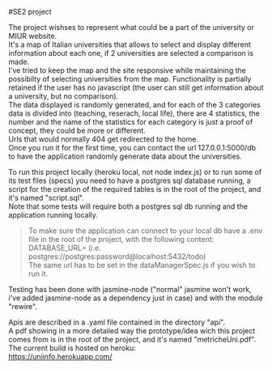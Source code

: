 #SE2 project

The project wishses to represent what could be a part of the university or MIUR website.   
It's a map of Italian universities that allows to select and display different information about each one, if 2 universities are selected a comparison is made.  
I've tried to keep the map and the site responsive while maintaining the possibilty of selecting universities from the map. Functionality is partially retained if the user has no javascript (the user can still get information about a university, but no comparison).  
The data displayed is randomly generated, and for each of the 3 categories data is divided into (teaching, reserach, local life), there are 4 statistics, the number and the name of the statistics for each category is just a proof of concept, they could be more or different.  
Urls that would normally 404 get redirected to the home.  
Once you run it for the first time, you can contact the url 127.0.0.1:5000/db to have the application randomly generate data about the universities.


To run this project locally (heroku local, not node index.js) or to run some of its test files (specs) you need to have a postgres sql database running, a script for the creation of the required tables is in the root of the project, and it's named "script.sql".  
Note that some tests will require both a postgres sql db running and the application running locally.  
>To make sure the application can connect to your local db have a .env file in the root of the project, with the following content:  
>DATABASE_URL=<url of your local postgre db> (i.e. postgres://postgres:password@localhost:5432/todo)  
>The same url has to be set in the dataManagerSpec.js if you wish to run it.  




Testing has been done with jasmine-node ("normal" jasmine won't work, i've added jasmine-node as a dependency just in case) and with the module "rewire".


Apis are described in a .yaml file contained in the directory "api".  
A pdf showing in a more detailed way the prototype/idea wich this project comes from is in the root of the project, and it's named "metricheUni.pdf".  
The current build is hosted on heroku:  
https://uniinfo.herokuapp.com/



